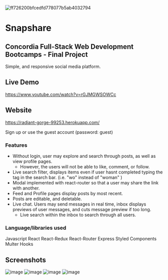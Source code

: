 ![ff726200bfcedfd778077b5ab4032794](https://user-images.githubusercontent.com/54872569/80264456-34dc6f00-8662-11ea-9211-a73476fe0433.jpg)

# Snapshare

## Concordia Full-Stack Web Development Bootcamps - Final Project

Simple, and responsive social media platform.

## Live Demo
https://www.youtube.com/watch?v=rGJMGWSOWCc

## Website
https://radiant-gorge-99253.herokuapp.com/

Sign up or use the guest account (password: guest)

### Features
*   Without login, user may explore and search through posts, as well as view profile pages. 
    *   However, the users will not be able to like, comment, or follow.
*   Live search filter, displays items even if user hasnt completed typing the tag in the search bar. (i.e. "wo" instead of "woman" )
*   Modal implemented with react-router so that a user may share the link with another.
*   Feed and Profile pages display posts by most recent.
*   Posts are editable, and deletable.
*   Live chat. Users may send messages in real time, inbox displays previews of user messages, and cuts message preview if too long.
    *   Live search within the inbox to search through all users.

### Language/libraries used
Javascript
React
React-Redux
React-Router
Express
Styled Components
Multer
Hooks

## Screenshots
![image](https://user-images.githubusercontent.com/54872569/80265465-a964dd00-8665-11ea-83ca-9d5b6a63d23d.png)
![image](https://user-images.githubusercontent.com/54872569/80265488-baade980-8665-11ea-9ae6-012ccc7255df.png)
![image](https://user-images.githubusercontent.com/54872569/80265496-c0a3ca80-8665-11ea-8a23-238b914bd60d.png)
![image](https://user-images.githubusercontent.com/54872569/80265501-c39ebb00-8665-11ea-8943-029091c5fcda.png)